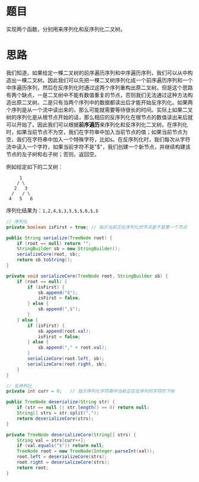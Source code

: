 # 题目

实现两个函数，分别用来序列化和反序列化二叉树。

# 思路

我们知道，如果给定一棵二叉树的前序遍历序列和中序遍历序列，我们可以从中构造出一棵二叉树。因此我们可以先把一棵二叉树序列化成一个前序遍历序列和一个中序遍历序列，然后在反序列化时通过这两个序列重构出原二叉树。但是这个思路有两个缺点，一是二叉树中不能有数值重复的节点，否则我们无法通过这种方法构造出原二叉树。二是只有当两个序列中的数据都读出后才能开始反序列化。如果两个序列是从一个流中读出来的，那么可能就需要等待很长的时间。实际上如果二叉树的序列化是从根节点开始的话，那么相应的反序列化在根节点的数值读出来后就可以开始了。因此我们可以根据**前序遍历**来序列化和反序列化二叉树。在序列化时，如果当前节点不为空，我们在字符串中加入当前节点的值；如果当前节点为空，我们在字符串中加入一个特殊字符，比如`$`。在反序列化时，我们每次从字符流中读入一个字符，如果当前字符不是"$"，我们创建一个新节点，并继续构建该节点的左子树和右子树；否则，返回空。

例如给定如下的二叉树：

```
     1
    / \
   2   3
  /   / \
 4   5   6
```

序列化结果为：`1,2,4,$,3,5,$,$,6,$,$`

```java
// 序列化
private boolean isFirst = true;	// 指示当前正在序列化的节点是不是第一个节点

public String serialize(TreeNode root) {
    if (root == null) return "";
    StringBuilder sb = new StringBuilder();
    serializeCore(root, sb);
    return sb.toString();
}

private void serializeCore(TreeNode root, StringBuilder sb) {
    if (root == null) {
        if (isFirst) {
            sb.append("$");
            isFirst = false;
        } else {
            sb.append(",$");
        }
    } else {
        if (isFirst) {
            sb.append(root.val);
            isFirst = false;
        } else {
            sb.append("," + root.val);
        }
        serializeCore(root.left, sb);
        serializeCore(root.right, sb);
    }
}

// 反序列化
private int curr = 0;   // 指示序列化字符串中当前正在反序列的字符的下标

public TreeNode deserialize(String str) {
    if (str == null || str.length() == 0) return null;
    String[] strs = str.split(",");
    return deserializeCore(strs);
}

private TreeNode deserializeCore(String[] strs) {
    String val = strs[curr++];
    if (val.equals("$")) return null;
    TreeNode root = new TreeNode(Integer.parseInt(val));
    root.left = deserializeCore(strs);
    root.right = deserializeCore(strs);
    return root;
}
```

